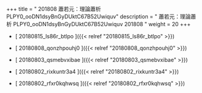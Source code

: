 +++
title = " 201808 蕭若元：理論蕭析 PLPY0_ooDN1dsyBnGyDUktC67B52Uwiquv"
description = "  蕭若元：理論蕭析 PLPY0_ooDN1dsyBnGyDUktC67B52Uwiquv 201808 "
weight = 20
+++



* [ 20180815_ls86r_btlpo ]({{< relref "20180815_ls86r_btlpo" >}})


* [ 20180808_qonzhpouhj0 ]({{< relref "20180808_qonzhpouhj0" >}})


* [ 20180803_qsmebvxibae ]({{< relref "20180803_qsmebvxibae" >}})


* [ 20180802_rixkuntr3a4 ]({{< relref "20180802_rixkuntr3a4" >}})


* [ 20180802_rfxr0kqhwsq ]({{< relref "20180802_rfxr0kqhwsq" >}})

